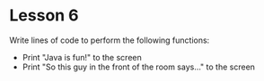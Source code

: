 # Lesson 6

Write lines of code to perform the following functions:

- Print "Java is fun!" to the screen
- Print "So this guy in the front of the room says…" to the screen

